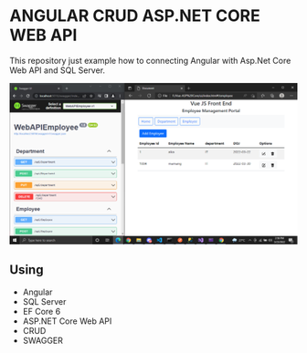 # ANGULAR CRUD ASP.NET CORE WEB API
This repository just example how to connecting Angular with Asp.Net Core Web API and SQL Server.

![Alt Text](https://github.com/alkaren/Vue-.NET-Web-API-SQL-Server/blob/main/example.png)

## Using
- Angular
- SQL Server
- EF Core 6
- ASP.NET Core Web API
- CRUD
- SWAGGER